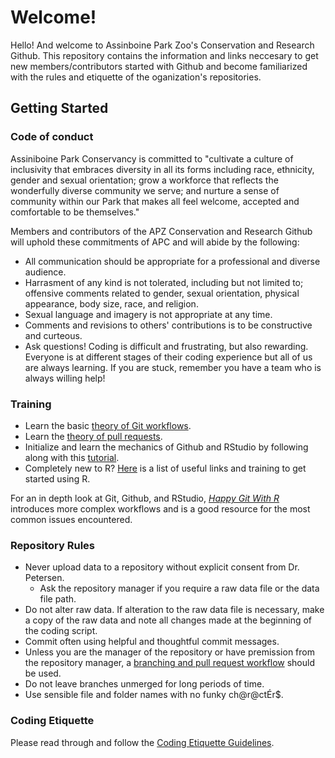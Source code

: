 # Welcome!
Hello! And welcome to Assinboine Park Zoo's Conservation and Research Github. This repository contains the information and links neccesary to get new members/contributors started with Github and become familiarized with the rules and etiquette of the oganization's repositories.

## Getting Started

### Code of conduct

Assiniboine Park Conservancy is committed to "cultivate a culture of inclusivity that embraces diversity in all its forms including race, ethnicity, gender and sexual orientation;
grow a workforce that reflects the wonderfully diverse community we serve; and nurture a sense of community within our Park that makes all feel welcome, accepted and comfortable to be themselves."

Members and contributors of the APZ Conservation and Research Github will uphold these commitments of APC and will abide by the following:
* All communication should be appropriate for a professional and diverse audience.
* Harrasment of any kind is not tolerated, including but not limited to; offensive comments related to gender, sexual orientation, physical appearance, body size, race, and religion.
* Sexual language and imagery is not appropriate at any time.
* Comments and revisions to others' contributions is to be constructive and curteous.
* Ask questions! Coding is difficult and frustrating, but also rewarding. Everyone is at different stages of their coding experience but all of us are always learning. If you are stuck, remember you have a team who is always willing help!

### Training
* Learn the basic [theory of Git workflows](https://www.youtube.com/watch?v=KjLycV1IWqc&t=1s&ab_channel=economicurtis).
* Learn the [theory of pull requests](https://www.youtube.com/watch?v=For9VtrQx58&ab_channel=Codecademy).
* Initialize and learn the mechanics of Github and RStudio by following along with this [tutorial](https://inbo.github.io/git-course/course_rstudio.html).
* Completely new to R? [Here](https://github.com/APZConservationResearch/Training-and-management/blob/main/R-training-links.md) is a list of useful links and training to get started using R.

For an in depth look at Git, Github, and RStudio, *[Happy Git With R](https://happygitwithr.com/)* introduces more complex workflows and is a good resource for the most common issues encountered.

### Repository Rules
* Never upload data to a repository without explicit consent from Dr. Petersen.
  * Ask the repository manager if you require a raw data file or the data file path.  
* Do not alter raw data. If alteration to the raw data file is necessary, make a copy of the raw data and note all changes made at the beginning of the coding script.
* Commit often using helpful and thoughtful commit messages.
* Unless you are the manager of the repository or have premission from the repository manager, a [branching and pull request workflow](https://inbo.github.io/git-course/workflow_rstudio.html) should be used.
* Do not leave branches unmerged for long periods of time.
* Use sensible file and folder names with no funky ch@r@ctÉr$.

### Coding Etiquette
Please read through and follow the [Coding Etiquette Guidelines](https://github.com/APZConservationResearch/Training-and-management/blob/main/Coding-etiquette.md).
